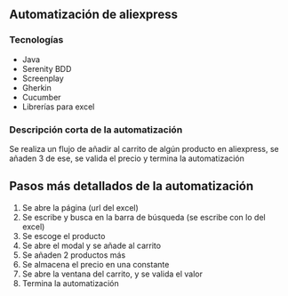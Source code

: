 ## Automatización de aliexpress
### Tecnologías
<ul>
  <li>Java</li>
  <li>Serenity BDD</li>
  <li>Screenplay</li>
  <li>Gherkin</li>
  <li>Cucumber</li>
  <li>Librerías para excel</li>
</ul>

### Descripción corta de la automatización
Se realiza un flujo de añadir al carrito de algún producto en aliexpress, se añaden 3 de ese, se valida el precio y termina la automatización

## Pasos más detallados de la automatización
<ol>
  <li>Se abre la página (url del excel)</li>
  <li>Se escribe y busca en la barra de búsqueda (se escribe con lo del excel)</li>
  <li>Se escoge el producto</li>
  <li>Se abre el modal y se añade al carrito</li>
  <li>Se añaden 2 productos más</li>
  <li>Se almacena el precio en una constante</li>
  <li>Se abre la ventana del carrito, y se valida el valor</li>
  <li>Termina la automatización</li>
</ol>
